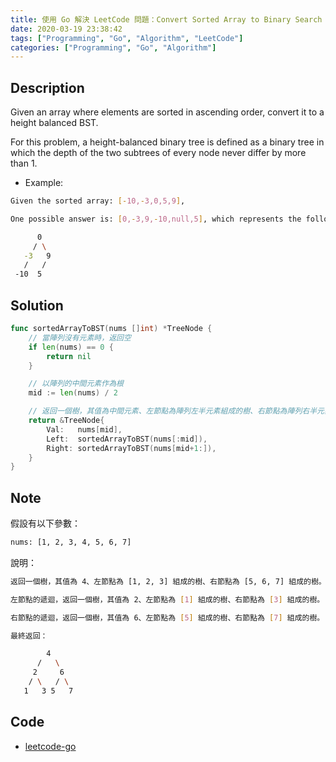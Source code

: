 ```yaml
---
title: 使用 Go 解決 LeetCode 問題：Convert Sorted Array to Binary Search Tree
date: 2020-03-19 23:38:42
tags: ["Programming", "Go", "Algorithm", "LeetCode"]
categories: ["Programming", "Go", "Algorithm"]
---
```


## Description

Given an array where elements are sorted in ascending order, convert it to a height balanced BST.

For this problem, a height-balanced binary tree is defined as a binary tree in which the depth of the two subtrees of every node never differ by more than 1.

- Example:

```BASH
Given the sorted array: [-10,-3,0,5,9],

One possible answer is: [0,-3,9,-10,null,5], which represents the following height balanced BST:

      0
     / \
   -3   9
   /   /
 -10  5
```

## Solution

```GO
func sortedArrayToBST(nums []int) *TreeNode {
	// 當陣列沒有元素時，返回空
	if len(nums) == 0 {
		return nil
	}

	// 以陣列的中間元素作為根
	mid := len(nums) / 2

	// 返回一個樹，其值為中間元素、左節點為陣列左半元素組成的樹、右節點為陣列右半元素組成的樹
	return &TreeNode{
		Val:   nums[mid],
		Left:  sortedArrayToBST(nums[:mid]),
		Right: sortedArrayToBST(nums[mid+1:]),
	}
}
```

## Note

假設有以下參數：

```BASH
nums: [1, 2, 3, 4, 5, 6, 7]
```

說明：

```BASH
返回一個樹，其值為 4、左節點為 [1, 2, 3] 組成的樹、右節點為 [5, 6, 7] 組成的樹。

左節點的遞迴，返回一個樹，其值為 2、左節點為 [1] 組成的樹、右節點為 [3] 組成的樹。

右節點的遞迴，返回一個樹，其值為 6、左節點為 [5] 組成的樹、右節點為 [7] 組成的樹。

最終返回：

        4
      /   \
     2     6
    / \   / \
   1   3 5   7
```

## Code

- [leetcode-go](https://github.com/memochou1993/leetcode-go)
